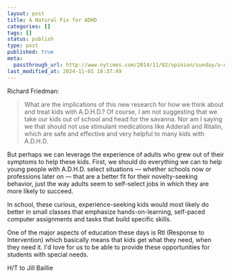 ```yaml
---
layout: post
title: A Natural Fix for ADHD
categories: []
tags: []
status: publish
type: post
published: true
meta:
  passthrough_url: http://www.nytimes.com/2014/11/02/opinion/sunday/a-natural-fix-for-adhd.html?smid=fb-share&_r=0
last_modified_at: 2024-11-01 18:37:49
---
```


Richard Friedman:


>What are the implications of this new research for how we think about and treat kids with A.D.H.D.? Of course, I am not suggesting that we take our kids out of school and head for the savanna. Nor am I saying we that should not use stimulant medications like Adderall and Ritalin, which are safe and effective and very helpful to many kids with A.D.H.D.
  
  
But perhaps we can leverage the experience of adults who grew out of their symptoms to help these kids. First, we should do everything we can to help young people with A.D.H.D. select situations — whether schools now or professions later on — that are a better fit for their novelty-seeking behavior, just the way adults seem to self-select jobs in which they are more likely to succeed.
  
  
In school, these curious, experience-seeking kids would most likely do better in small classes that emphasize hands-on-learning, self-paced computer assignments and tasks that build specific skills.



One of the major aspects of education these days is RtI (Response to Intervention) which basically means that kids get what they need, when they need it. I'd love for us to be able to provide these opportunities for students with special needs.


H/T to Jill Baillie
